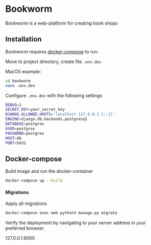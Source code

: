 # Bookworm

Bookworm is a web-platform for creating book shops

## Installation

Bookworm requires [docker-compose](https://docs.docker.com/compose/gettingstarted/) to run.

Move to project directory, create file `.env.dev`

MacOS example:
```sh
cd bookworm
nano .env.dev
```
Configure `.env.dev` with the following settings

```sh
DEBUG=1
SECRET_KEY=your_secret_key
DJANGO_ALLOWED_HOSTS='localhost 127.0.0.1 [::1]'
ENGINE=django.db.backends.postgresql
DATABASE=postgres
USER=postgres
PASSWORD=postgres
HOST=db
PORT=5432
```
## Docker-compose

Build image and run the docker-container
```sh
docker-compose up --build
```
#### Migrations

Apply all migrations
```sh
docker-compose exec web python3 manage.py migrate
```

Verify the deployment by navigating to your server address in
your preferred browser.

127.0.0.1:8000
